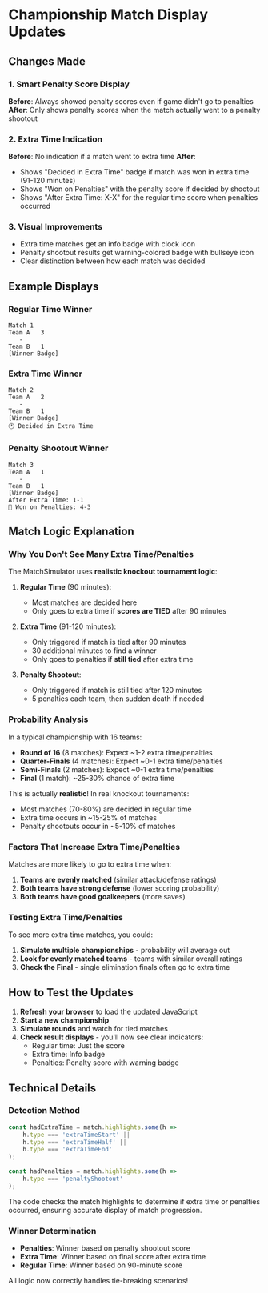 # Championship Match Display Updates

## Changes Made

### 1. Smart Penalty Score Display
**Before**: Always showed penalty scores even if game didn't go to penalties
**After**: Only shows penalty scores when the match actually went to a penalty shootout

### 2. Extra Time Indication
**Before**: No indication if a match went to extra time
**After**: 
- Shows "Decided in Extra Time" badge if match was won in extra time (91-120 minutes)
- Shows "Won on Penalties" with the penalty score if decided by shootout
- Shows "After Extra Time: X-X" for the regular time score when penalties occurred

### 3. Visual Improvements
- Extra time matches get an info badge with clock icon
- Penalty shootout results get warning-colored badge with bullseye icon
- Clear distinction between how each match was decided

## Example Displays

### Regular Time Winner
```
Match 1
Team A   3
   -
Team B   1
[Winner Badge]
```

### Extra Time Winner
```
Match 2
Team A   2
   -
Team B   1
[Winner Badge]
🕐 Decided in Extra Time
```

### Penalty Shootout Winner
```
Match 3
Team A   1
   -
Team B   1
[Winner Badge]
After Extra Time: 1-1
🎯 Won on Penalties: 4-3
```

## Match Logic Explanation

### Why You Don't See Many Extra Time/Penalties

The MatchSimulator uses **realistic knockout tournament logic**:

1. **Regular Time** (90 minutes):
   - Most matches are decided here
   - Only goes to extra time if **scores are TIED** after 90 minutes

2. **Extra Time** (91-120 minutes):
   - Only triggered if match is tied after 90 minutes
   - 30 additional minutes to find a winner
   - Only goes to penalties if **still tied** after extra time

3. **Penalty Shootout**:
   - Only triggered if match is still tied after 120 minutes
   - 5 penalties each team, then sudden death if needed

### Probability Analysis

In a typical championship with 16 teams:

- **Round of 16** (8 matches): Expect ~1-2 extra time/penalties
- **Quarter-Finals** (4 matches): Expect ~0-1 extra time/penalties  
- **Semi-Finals** (2 matches): Expect ~0-1 extra time/penalties
- **Final** (1 match): ~25-30% chance of extra time

This is actually **realistic**! In real knockout tournaments:
- Most matches (70-80%) are decided in regular time
- Extra time occurs in ~15-25% of matches
- Penalty shootouts occur in ~5-10% of matches

### Factors That Increase Extra Time/Penalties

Matches are more likely to go to extra time when:
1. **Teams are evenly matched** (similar attack/defense ratings)
2. **Both teams have strong defense** (lower scoring probability)
3. **Both teams have good goalkeepers** (more saves)

### Testing Extra Time/Penalties

To see more extra time matches, you could:
1. **Simulate multiple championships** - probability will average out
2. **Look for evenly matched teams** - teams with similar overall ratings
3. **Check the Final** - single elimination finals often go to extra time

## How to Test the Updates

1. **Refresh your browser** to load the updated JavaScript
2. **Start a new championship**
3. **Simulate rounds** and watch for tied matches
4. **Check result displays** - you'll now see clear indicators:
   - Regular time: Just the score
   - Extra time: Info badge
   - Penalties: Penalty score with warning badge

## Technical Details

### Detection Method
```javascript
const hadExtraTime = match.highlights.some(h => 
    h.type === 'extraTimeStart' || 
    h.type === 'extraTimeHalf' || 
    h.type === 'extraTimeEnd'
);

const hadPenalties = match.highlights.some(h => 
    h.type === 'penaltyShootout'
);
```

The code checks the match highlights to determine if extra time or penalties occurred, ensuring accurate display of match progression.

### Winner Determination
- **Penalties**: Winner based on penalty shootout score
- **Extra Time**: Winner based on final score after extra time
- **Regular Time**: Winner based on 90-minute score

All logic now correctly handles tie-breaking scenarios!

